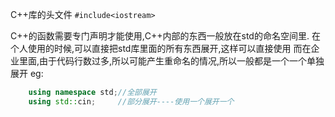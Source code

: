 C++库的头文件
`#include<iostream>`

C++的函数需要专门声明才能使用,C++内部的东西一般放在std的命名空间里.
在个人使用的时候,可以直接把std库里面的所有东西展开,这样可以直接使用
而在企业里面,由于代码行数过多,所以可能产生重命名的情况,所以一般都是一个一个单独展开
eg:
```c++
    using namespace std;//全部展开
    using std::cin;     //部分展开----使用一个展开一个
```
